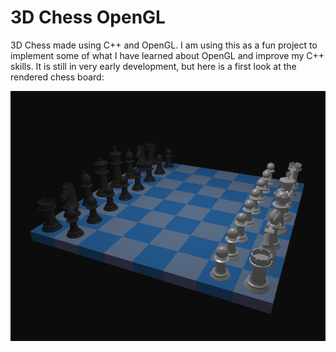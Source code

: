 # 3D Chess OpenGL

3D Chess made using C++ and OpenGL. I am using this as a fun project to implement some of what I have learned about OpenGL and improve my C++ skills. It is still in very early development, but here is a first look at the rendered chess board: 

![first-look.png](./resources/images/first-look.png)
